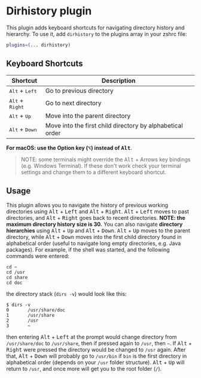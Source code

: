 # Dirhistory plugin
This plugin adds keyboard shortcuts for navigating directory history and hierarchy.
To use it, add `dirhistory` to the plugins array in your zshrc file:
```zsh
plugins=(... dirhistory)
```
## Keyboard Shortcuts
| Shortcut                          | Description                                               |
|-----------------------------------|-----------------------------------------------------------|
| <kbd>Alt</kbd> + <kbd>Left</kbd>  | Go to previous directory                                  |
| <kbd>Alt</kbd> + <kbd>Right</kbd> | Go to next directory                                      |
| <kbd>Alt</kbd> + <kbd>Up</kbd>    | Move into the parent directory                            |
| <kbd>Alt</kbd> + <kbd>Down</kbd>  | Move into the first child directory by alphabetical order |
**For macOS: use the Option key (<kbd>⌥</kbd>) instead of <kbd>Alt</kbd>**.
> NOTE: some terminals might override the <kbd>Alt</kbd> + Arrows key bindings (e.g. Windows Terminal).
> If these don't work check your terminal settings and change them to a different keyboard shortcut.
## Usage
This plugin allows you to navigate the history of previous working directories using <kbd>Alt</kbd> + <kbd>Left</kbd>
and <kbd>Alt</kbd> + <kbd>Right</kbd>. <kbd>Alt</kbd> + <kbd>Left</kbd> moves to past directories, and
<kbd>Alt</kbd> + <kbd>Right</kbd> goes back to recent directories.
**NOTE: the maximum directory history size is 30.**
You can also navigate **directory hierarchies** using <kbd>Alt</kbd> + <kbd>Up</kbd> and <kbd>Alt</kbd> + <kbd>Down</kbd>.
<kbd>Alt</kbd> + <kbd>Up</kbd> moves to the parent directory, while <kbd>Alt</kbd> + <kbd>Down</kbd> moves into the first
child directory found in alphabetical order (useful to navigate long empty directories, e.g. Java packages).
For example, if the shell was started, and the following commands were entered:
```shell
cd ~
cd /usr
cd share
cd doc
```
the directory stack (`dirs -v`) would look like this:
```console
$ dirs -v
0       /usr/share/doc
1       /usr/share
2       /usr
3       ~
```
then entering <kbd>Alt</kbd> + <kbd>Left</kbd> at the prompt would change directory from `/usr/share/doc` to `/usr/share`,
then if pressed again to `/usr`, then `~`. If <kbd>Alt</kbd> + <kbd>Right</kbd> were pressed the directory would be changed
to `/usr` again.
After that, <kbd>Alt</kbd> + <kbd>Down</kbd> will probably go to `/usr/bin` if `bin` is the first directory in alphabetical
order (depends on your `/usr` folder structure). <kbd>Alt</kbd> + <kbd>Up</kbd> will return to `/usr`, and once more will get
you to the root folder (`/`).
